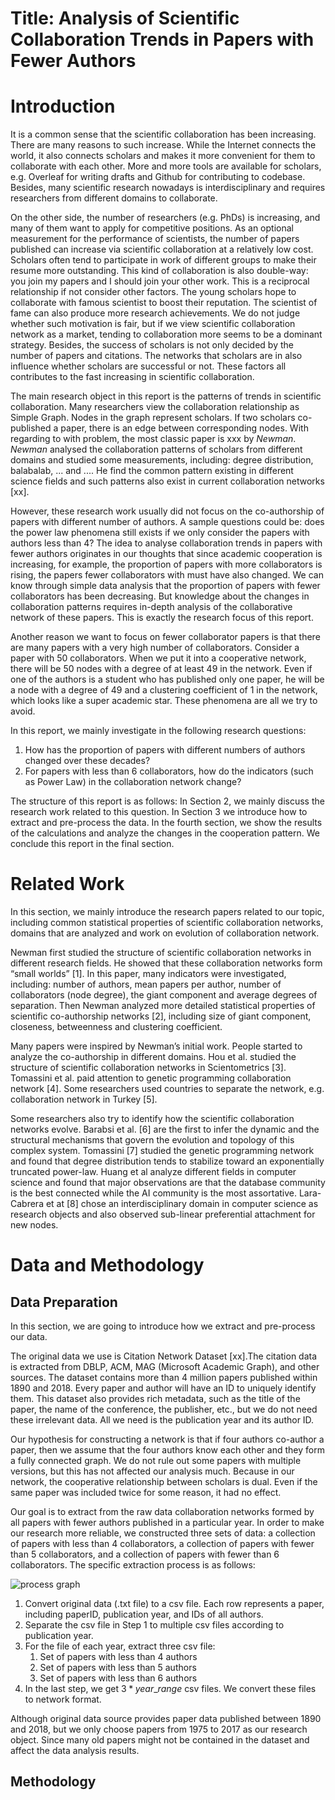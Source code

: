 # Title:  Analysis of Scientific Collaboration Trends in Papers with Fewer Authors

# Introduction

It is a common sense that the scientific collaboration has been increasing. There are many reasons to such increase. While the Internet connects the world, it also connects scholars and makes it more convenient for them to collaborate with each other. More and more tools are available for scholars, e.g. Overleaf for writing drafts and Github for contributing to codebase. Besides, many scientific research nowadays is interdisciplinary and requires researchers from different domains to collaborate.

On the other side, the number of researchers (e.g. PhDs) is increasing, and many of them want to apply for competitive positions. As an optional measurement for the performance of scientists, the number of papers published can increase via scientific collaboration at a relatively low cost. Scholars often tend to participate in work of different groups to make their resume more outstanding. This kind of collaboration is also double-way: you join my papers and I should join your other work. This is a reciprocal relationship if not consider other factors. The young scholars hope to collaborate with famous scientist to boost their reputation. The scientist of fame can also produce more research achievements. We do not judge whether such motivation is fair, but if we view scientific collaboration network as a market, tending to collaboration more seems to be a dominant strategy. Besides, the success of scholars is not only decided by the number of papers and citations. The networks that scholars are in also influence whether scholars are successful or not. These factors all contributes to the fast increasing in scientific collaboration. 

The main research object in this report is the patterns of trends in scientific collaboration. Many researchers view the collaboration relationship as Simple Graph. Nodes in the graph represent scholars. If two scholars co-published a paper, there is an edge between corresponding nodes. With regarding to with problem, the most classic paper is xxx by *Newman*. *Newman* analysed the collaboration patterns of scholars from different domains and studied some measurements, including: degree distribution, balabalab,  ... and .... He find the common pattern existing in different science fields and such patterns also exist in current collaboration networks [xx].

However, these research work usually did not focus on the co-authorship of papers with different number of authors. A sample questions could be: does the power law phenomena still exists if we only consider the papers with authors less than 4? The idea to analyse collaboration trends in papers with fewer authors originates in our thoughts that since academic cooperation is increasing, for example, the proportion of papers with more collaborators is rising, the papers fewer collaborators with must have also changed. We can know through simple data analysis that the proportion of papers with fewer collaborators has been decreasing. But knowledge about the changes in collaboration patterns requires in-depth analysis of the collaborative network of these papers. This is exactly the research focus of this report.

Another reason we want to focus on fewer collaborator papers is that there are many papers with a very high number of collaborators. Consider a paper with 50 collaborators. When we put it into a cooperative network, there will be 50 nodes with a degree of at least 49 in the network. Even if one of the authors is a student who has published only one paper, he will be a node with a degree of 49 and a clustering coefficient of 1 in the network, which looks like a super academic star. These phenomena are all we try to avoid.

In this report, we mainly investigate in the following research questions:
1. How has the proportion of papers with different numbers of authors changed over these decades?
2. For papers with less than 6 collaborators, how do the indicators (such as Power Law) in the collaboration network change?


The structure of this report is as follows: In Section 2, we mainly discuss the research work related to this question. In Section 3 we introduce how to extract and pre-process the data. In the fourth section, we show the results of the calculations and analyze the changes in the cooperation pattern. We conclude this report in the final section.

# Related Work

In this section, we mainly introduce the research papers related to our topic, including common statistical properties of scientific collaboration networks, domains that are analyzed and work on evolution of collaboration network.

Newman first studied the structure of scientific collaboration networks in different research fields. He showed that these collaboration networks form “small worlds” [1]. In this paper, many indicators were investigated, including: number of authors, mean papers per author, number of collaborators (node degree), the giant component and average degrees of separation. Then Newman analyzed more detailed statistical properties of scientific co-authorship networks [2], including size of giant component, closeness, betweenness and clustering coefficient.

Many papers were inspired by Newman’s initial work. People started to analyze the co-authorship in different domains. Hou et al. studied the structure of scientific collaboration networks in Scientometrics [3]. Tomassini et al. paid attention to genetic programming collaboration network [4]. Some researchers used countries to separate the network, e.g. collaboration network in Turkey [5].

Some researchers also try to identify how the scientific collaboration networks evolve. Barabsi et al. [6] are the first to infer the dynamic and the structural mechanisms that govern the evolution and topology of this complex system. Tomassini [7] studied the genetic programming network and found that degree distribution tends to stabilize toward an exponentially truncated power-law. Huang et al analyze different fields in computer science and found that major observations are that the database community is the best connected while the AI community is the most assortative. Lara-Cabrera et at [8] chose an interdisciplinary domain in computer science as research objects and also observed sub-linear preferential attachment for new nodes. 



# Data and Methodology

## Data Preparation

In this section, we are going to introduce how we extract and pre-process our data.

The original data we use is Citation Network Dataset [xx].The citation data is extracted from DBLP, ACM, MAG (Microsoft Academic Graph), and other sources. The dataset contains more than 4 million papers published within 1890 and 2018. Every paper and author will have an ID to uniquely identify them. This dataset also provides rich metadata, such as the title of the paper, the name of the conference, the publisher, etc., but we do not need these irrelevant data. All we need is the publication year and its author ID.

Our hypothesis for constructing a network is that if four authors co-author a paper, then we assume that the four authors know each other and they form a fully connected graph. We do not rule out some papers with multiple versions, but this has not affected our analysis much. Because in our network, the cooperative relationship between scholars is dual. Even if the same paper was included twice for some reason, it had no effect.

Our goal is to extract from the raw data collaboration networks formed by all papers with fewer authors published in a particular year. In order to make our research more reliable, we constructed three sets of data: a collection of papers with less than 4 collaborators, a collection of papers with fewer than 5 collaborators, and a collection of papers with fewer than 6 collaborators. The specific extraction process is as follows:

![process graph](https://i.imgur.com/2cCy01S.jpg)


1. Convert original data (.txt file) to a csv file. Each row represents a paper, including paperID, publication year, and IDs of all authors.
2. Separate the csv file in Step 1 to multiple csv files according to publication year.
3. For the file of each year, extract three csv file:
    1. Set of papers with less than 4 authors
    2. Set of papers with less than 5 authors
    3. Set of papers with less than 6 authors
4. In the last step, we get $3 * year\_range$ csv files. We convert these files to network format.


Although original data source provides paper data published between 1890 and 2018, but we only choose papers from 1975 to 2017 as our research object. Since many old papers might not be contained in the dataset and affect the data analysis results.

## Methodology

